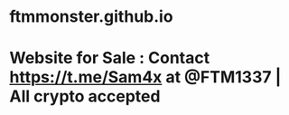 # ftmmonster.github.io
# Website for Sale : Contact https://t.me/Sam4x at @FTM1337 | All crypto accepted

